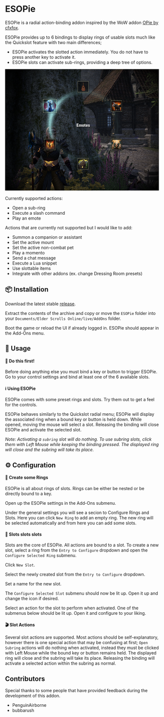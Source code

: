 # ESOPie
ESOPie is a radial action-binding addon inspired by the WoW addon [OPie by cfxfox](https://www.townlong-yak.com/addons/opie).

ESOPie provides up to 6 bindings to display rings of usable slots much like the Quickslot feature with two main differences;
* ESOPie activates the slotted action immediately. You do not have to press another key to activate it.
* ESOPie slots can activate sub-rings, providing a deep tree of options.

![ESOPie Ring Example](img/ringpreview.png)

Currently supported actions:

* Open a sub-ring
* Execute a slash command
* Play an emote

Actions that are currently not supported but I would like to add:

* Summon a companion or assistant
* Set the active mount
* Set the active non-combat pet
* Play a momento
* Send a chat message
* Execute a Lua snippet
* Use slottable items
* Integrate with other addons (ex. change Dressing Room presets)

## 📦 Installation
Download the latest stable [release](https://github.com/jrdmellow/ESOPie/releases).

Extract the contents of the archive and copy or move the `ESOPie` folder into your `Documents/Elder Scrolls Online/live/AddOns` folder.

Boot the game or reload the UI if already logged in. ESOPie should appear in the Add-Ons menu.

## 🏁 Usage
#### 🚨 Do this first!
Before doing anything else you must bind a key or button to trigger ESOPie. Go to your control settings and bind at least one of the 6 available slots.

#### ℹ Using ESOPie
ESOPie comes with some preset rings and slots. Try them out to get a feel for the controls.

ESOPie behaves similarly to the Quickslot radial menu; ESOPie will display the associated ring when a bound key or button is held down. While opened, moving the mouse will select a slot. Releasing the binding will close ESOPie and activate the selected slot.

*Note: Activating a `subring` slot will do nothing. To use subring slots, click them with Left Mouse while keeping the binding pressed. The displayed ring will close and the subring will take its place.*

## ⚙ Configuration
#### 💍 Create some Rings
ESOPie is all about rings of slots. Rings can be either be nested or be directly bound to a key.

Open up the ESOPie settings in the Add-Ons submenu.

Under the general settings you will see a secion to Configure Rings and Slots. Here you can click `New Ring` to add an empty ring. The new ring will be selected automatically and from here you can add some slots.

#### 🎰 Slots slots slots
Slots are the core of ESOPie. All actions are bound to a slot. To create a new slot, select a ring from the `Entry to Configure` dropdown and open the `Configure Selected Ring` submenu.

Click `New Slot`.

Select the newly created slot from the `Entry to Configure` dropdown.

Set a name for the new slot.

The `Configure Selected Slot` submenu should now be lit up. Open it up and change the icon if desired.

Select an action for the slot to perform when activated. One of the submenus below should be lit up. Open it and configure to your liking.

#### 🎬 Slot Actions
Several slot actions are supported. Most actions should be self-explanatory, however there is one special action that may be confusing at first; `Open Subring` actions will do nothing when activated, instead they must be clicked with Left Mouse while the bound key or button remains held. The displayed ring will close and the subring will take its place. Releasing the binding will activate a selected action within the subring as normal.

##  Contributors
Special thanks to some people that have provided feedback during the development of this addon.

* PenguinAirborne
* bubbarush
